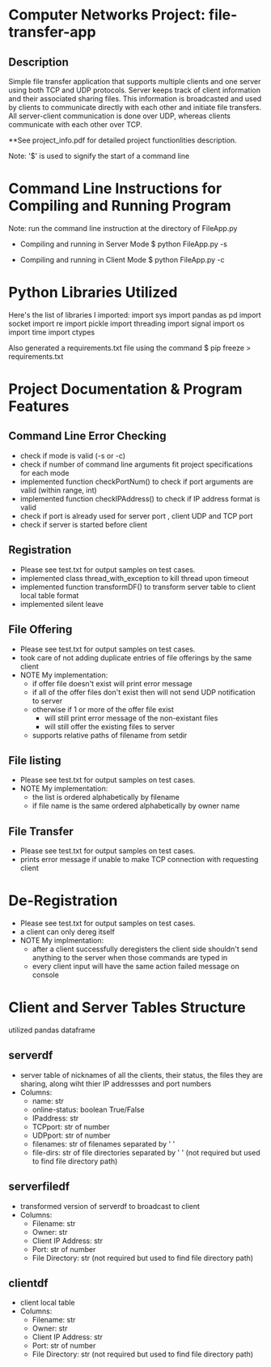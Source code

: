 # Computer Networks Project: file-transfer-app
## Description
Simple file transfer application that supports multiple clients and one server using both TCP and UDP protocols.
Server keeps track of client information and their associated sharing files. This information is broadcasted and used by clients to communicate directly with each other and initiate file transfers. All server-client communication is done over UDP, whereas clients communicate with each other over TCP.      

**See project_info.pdf for detailed project functionlities description.  

Note: '$' is used to signify the start of a command line
# Command Line Instructions for Compiling and Running Program
Note: run the command line instruction at the directory of FileApp.py
- Compiling and running in Server Mode
$ python FileApp.py -s <port>

- Compiling and running in Client Mode
$ python FileApp.py -c <name> <server-ip> <server-port> <client-udp-port> <client-tcp-port>

# Python Libraries Utilized
Here's the list of libraries I imported: 
import sys
import pandas as pd
import socket
import re
import pickle
import threading
import signal
import os
import time
import ctypes

Also generated a requirements.txt file using the command $ pip freeze > requirements.txt

# Project Documentation & Program Features
## Command Line Error Checking
- check if mode is valid (-s or -c)
- check if number of command line arguments fit project specifications for each mode
- implemented function checkPortNum() to check if port arguments are valid (within range, int)
- implemented function checkIPAddress() to check if IP address format is valid
- check if port is already used for server port , client UDP and TCP port
- check if server is started before client

## Registration
- Please see test.txt for output samples on test cases.
- implemented class thread_with_exception to kill thread upon timeout
- implemented function transformDF() to transform server table to client local table format
- implemented silent leave

## File Offering
- Please see test.txt for output samples on test cases.
- took care of not adding duplicate entries of file offerings by the same client
- NOTE My implementation:
    - if offer file doesn't exist will print error message
    - if all of the offer files don't exist then will not send UDP notification to server
    - otherwise if 1 or more of the offer file exist 
        - will still print error message of the non-existant files
        - will still offer the existing files to server
    - <filename> supports relative paths of filename from setdir

## File listing
- Please see test.txt for output samples on test cases.
- NOTE My implementation:
    - the list is ordered alphabetically by filename
    - if file name is the same ordered alphabetically by owner name

## File Transfer
- Please see test.txt for output samples on test cases.
- prints error message if unable to make TCP connection with requesting client

# De-Registration
- Please see test.txt for output samples on test cases.
- a client can only dereg itself
- NOTE My implmentation:
    - after a client successfully deregisters the client side shouldn't send anything to the server when those commands are typed in
    - every client input will have the same action failed message on console

# Client and Server Tables Structure
utilized pandas dataframe 
## serverdf
- server table of nicknames of all the clients, their status, the files they are sharing, along wiht thier IP addressses and port numbers
- Columns:
    - name: str
    - online-status: boolean True/False
    - IPaddress: str
    - TCPport: str of number
    - UDPport: str of number
    - filenames: str of filenames separated by ' '
    - file-dirs: str of file directories separated by ' ' (not required but used to find file directory path)

## serverfiledf
- transformed version of serverdf to broadcast to client
- Columns:
    - Filename: str
    - Owner: str
    - Client IP Address: str
    - Port: str of number
    - File Directory: str (not required but used to find file directory path)

## clientdf
- client local table
- Columns:
    - Filename: str
    - Owner: str
    - Client IP Address: str
    - Port: str of number
    - File Directory: str (not required but used to find file directory path)
